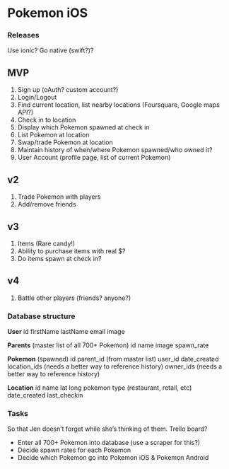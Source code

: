 Pokemon iOS
===========

### Releases

Use ionic? Go native (swift?)?

## MVP
1. Sign up (oAuth? custom account?)
2. Login/Logout
3. Find current location, list nearby locations (Foursquare, Google maps API?)
4. Check in to location
5. Display which Pokemon spawned at check in
6. List Pokemon at location
7. Swap/trade Pokemon at location
8. Maintain history of when/where Pokemon spawned/who owned it?
9. User Account (profile page, list of current Pokemon)

## v2
1. Trade Pokemon with players
2. Add/remove friends

## v3
1. Items (Rare candy!)
2. Ability to purchase items with real $?
3. Do items spawn at check in?

## v4
1. Battle other players (friends? anyone?)

### Database structure

**User**
id
firstName
lastName
email
image

**Parents** (master list of all 700+ Pokemon)
id
name
image
spawn_rate

**Pokemon** (spawned)
id
parent_id (from master list)
user_id
date_created
location_ids (needs a better way to reference history)
owner_ids (needs a better way to reference history)

**Location**
id
name
lat
long
pokemon
type (restaurant, retail, etc)
date_created
last_checkin

### Tasks

So that Jen doesn’t forget while she’s thinking of them. Trello board?

* Enter all 700+ Pokemon into database (use a scraper for this?)
* Decide spawn rates for each Pokemon
* Decide which Pokemon go into Pokemon iOS & Pokemon Android
